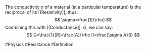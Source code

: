 The conductivity $\sigma$ of a material (at a particular temperature) is the reciprocal of its [[Resistivity]], thus:
$$
\sigma=\frac{1}{\rho}
$$
Combining this with [[Conductance]], $G$, we can say:
$$
G=\frac{1}{R}=\frac{A}{\rho l}=\frac{\sigma A}{l}
$$

#Physics #Resistance #Definition